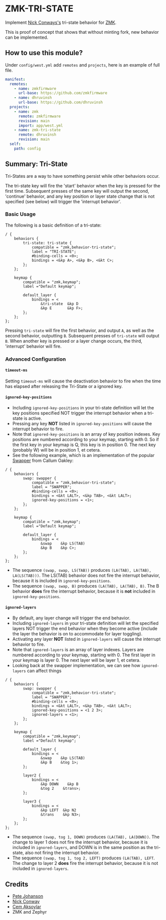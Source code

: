 # ZMK-TRI-STATE

Implement [Nick Conways's](https://github.com/nickconway) tri-state behavior for [ZMK](https://github.com/zmkfirmware/zmk).

This is proof of concept that shows that without minting fork, new behavior can
be implemented.

## How to use this module?

Under `config/west.yml` add `remotes` and `projects`, here is an example of
full file.

```yaml
manifest:
  remotes:
    - name: zmkfirmware
      url-base: https://github.com/zmkfirmware
    - name: dhruvinsh
      url-base: https://github.com/dhruvinsh
  projects:
    - name: zmk
      remote: zmkfirmware
      revision: main
      import: app/west.yml
    - name: zmk-tri-state
      remote: dhruvinsh
      revision: main
  self:
    path: config
```

## Summary: Tri-State

Tri-States are a way to have something persist while other behaviors occur.

The tri-state key will fire the 'start' behavior when the key is pressed for
the first time. Subsequent presses of the same key will output the second,
'continue' behavior, and any key position or layer state change that is not
specified (see below) will trigger the 'interrupt behavior'.

### Basic Usage

The following is a basic definition of a tri-state:

```devicetree
/ {
    behaviors {
        tri-state: tri-state {
            compatible = "zmk,behavior-tri-state";
            label = "TRI-STATE";
            #binding-cells = <0>;
            bindings = <&kp A>, <&kp B>, <&kt C>;
        };
    };

    keymap {
        compatible = "zmk,keymap";
        label ="Default keymap";

        default_layer {
            bindings = <
                &tri-state  &kp D
                &kp E       &kp F>;
        };
    };
};
```

Pressing `tri-state` will fire the first behavior, and output `A`, as well as
the second behavior, outputting `B`. Subsequent presses of `tri-state` will
output `B`. When another key is pressed or a layer change occurs, the third,
'interrupt' behavior will fire.

### Advanced Configuration

#### `timeout-ms`

Setting `timeout-ms` will cause the deactivation behavior to fire when the time
has elapsed after releasing the Tri-State or a ignored key.

#### `ignored-key-positions`

- Including `ignored-key-positions` in your tri-state definition will let the
  key positions specified NOT trigger the interrupt behavior when a tri-state
  is active.
- Pressing any key **NOT** listed in `ignored-key-positions` will cause the
  interrupt behavior to fire.
- Note that `ignored-key-positions` is an array of key position indexes. Key
  positions are numbered according to your keymap, starting with 0. So if the
  first key in your keymap is Q, this key is in position 0. The next key
  (probably W) will be in position 1, et cetera.
- See the following example, which is an implementation of the popular [Swapper](https://github.com/callum-oakley/qmk_firmware/tree/master/users/callum)
  from Callum Oakley:

```devicetree
/ {
    behaviors {
        swap: swapper {
            compatible = "zmk,behavior-tri-state";
            label = "SWAPPER";
            #binding-cells = <0>;
            bindings = <&kt LALT>, <&kp TAB>, <&kt LALT>;
            ignored-key-positions = <1>;
        };
    };

    keymap {
        compatible = "zmk,keymap";
        label ="Default keymap";

        default_layer {
            bindings = <
                &swap    &kp LS(TAB)
                &kp B    &kp C>;
        };
    };
};
```

- The sequence `(swap, swap, LS(TAB))` produces `(LA(TAB), LA(TAB), LA(LS(TAB)))`.
  The LS(TAB) behavior does not fire the interrupt behavior, because it is
  included in `ignored-key-positions`.
- The sequence `(swap, swap, B)` produces `(LA(TAB), LA(TAB), B)`. The B
  behavior **does** fire the interrupt behavior, because it is **not** included
  in `ignored-key-positions`.

#### `ignored-layers`

- By default, any layer change will trigger the end behavior.
- Including `ignored-layers` in your tri-state definition will let the specified
  layers NOT trigger the end behavior when they become active (include the
  layer the behavior is on to accommodate for layer toggling).
- Activating any layer **NOT** listed in `ignored-layers` will cause the
  interrupt behavior to fire.
- Note that `ignored-layers` is an array of layer indexes. Layers are numbered
  according to your keymap, starting with 0. The first layer in your keymap is
  layer 0. The next layer will be layer 1, et cetera.
- Looking back at the swapper implementation, we can see how `ignored-layers`
  can affect things

```devicetree
/ {
    behaviors {
        swap: swapper {
            compatible = "zmk,behavior-tri-state";
            label = "SWAPPER";
            #binding-cells = <0>;
            bindings = <&kt LALT>, <&kp TAB>, <&kt LALT>;
            ignored-key-positions = <1 2 3>;
            ignored-layers = <1>;
        };
    };

    keymap {
        compatible = "zmk,keymap";
        label ="Default keymap";

        default_layer {
            bindings = <
                &swap    &kp LS(TAB)
                &kp B    &tog 1>;
        };

        layer2 {
            bindings = <
                &kp DOWN    &kp B
                &tog 2    &trans>;
        };

        layer3 {
            bindings = <
                &kp LEFT  &kp N2
                &trans    &kp N3>;
        };
    };
};
```

- The sequence `(swap, tog 1, DOWN)` produces `(LA(TAB), LA(DOWN))`. The change
  to layer 1 does not fire the interrupt behavior, because it is included in
  `ignored-layers`, and DOWN is in the same position as the tri-state, also not
  firing the interrupt behavior.
- The sequence `(swap, tog 1, tog 2, LEFT)` produces `(LA(TAB), LEFT`. The
  change to layer 2 **does** fire the interrupt behavior, because it is not
  included in `ignored-layers`.

## Credits

- [Pete Johanson](https://github.com/petejohanson)
- [Nick Conway](https://github.com/nickconway)
- [Cem Aksoylar](https://github.com/caksoylar)
- ZMK and Zephyr
